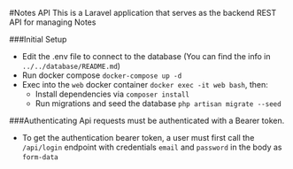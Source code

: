 #Notes API
This is a Laravel application that serves as the backend REST API for managing Notes

###Initial Setup
* Edit the .env file to connect to the database (You can find the info in `../../database/README.md`)
* Run docker compose `docker-compose up -d`
* Exec into the `web` docker container `docker exec -it web bash`, then:
    * Install dependencies via `composer install`
    * Run migrations and seed the database `php artisan migrate --seed`


###Authenticating 
Api requests must be authenticated with a Bearer token.
* To get the authentication bearer token, a user must first call the `/api/login` endpoint with credentials `email` and `password` in the body as `form-data`
